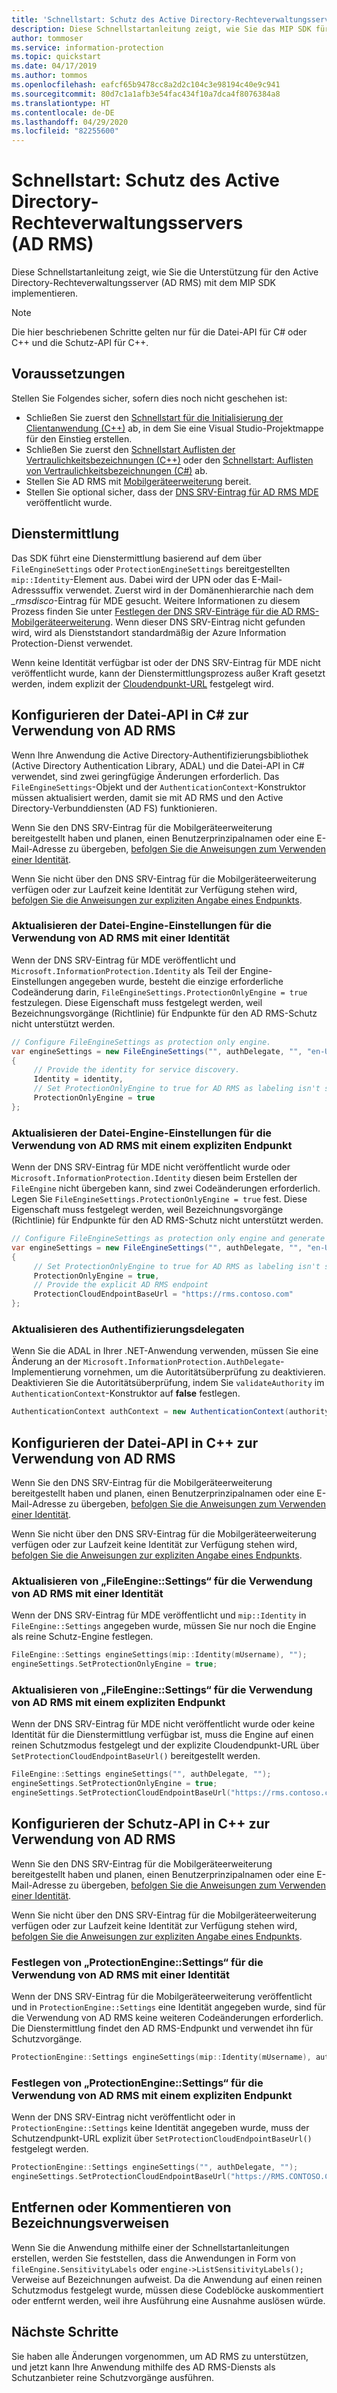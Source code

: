 ```yaml
---
title: 'Schnellstart: Schutz des Active Directory-Rechteverwaltungsservers'
description: Diese Schnellstartanleitung zeigt, wie Sie das MIP SDK für die Verwendung des Active Directory-Rechteverwaltungsservers (AD RMS) konfigurieren.
author: tommoser
ms.service: information-protection
ms.topic: quickstart
ms.date: 04/17/2019
ms.author: tommos
ms.openlocfilehash: eafcf65b9478cc8a2d2c104c3e98194c40e9c941
ms.sourcegitcommit: 80d7c1a1afb3e54fac434f10a7dca4f8076384a8
ms.translationtype: HT
ms.contentlocale: de-DE
ms.lasthandoff: 04/29/2020
ms.locfileid: "82255600"
---
```

# <a name="quickstart-active-directory-rights-management-server-ad-rms-protection"></a>Schnellstart: Schutz des Active Directory-Rechteverwaltungsservers (AD RMS)

Diese Schnellstartanleitung zeigt, wie Sie die Unterstützung für den Active Directory-Rechteverwaltungsserver (AD RMS) mit dem MIP SDK implementieren.

> [!NOTE]
> Die hier beschriebenen Schritte gelten nur für die Datei-API für C# oder C++ und die Schutz-API für C++.

## <a name="prerequisites"></a>Voraussetzungen

Stellen Sie Folgendes sicher, sofern dies noch nicht geschehen ist:

- Schließen Sie zuerst den [Schnellstart für die Initialisierung der Clientanwendung (C++)](quick-app-initialization-cpp.md) ab, in dem Sie eine Visual Studio-Projektmappe für den Einstieg erstellen.
- Schließen Sie zuerst den [Schnellstart Auflisten der Vertraulichkeitsbezeichnungen (C++)](quick-file-list-labels-cpp.md) oder den [Schnellstart: Auflisten von Vertraulichkeitsbezeichnungen (C#)](quick-file-list-labels-csharp.md) ab.
- Stellen Sie AD RMS mit [Mobilgeräteerweiterung](https://docs.microsoft.com/en-us/azure/information-protection/active-directory-rights-manage-mobile-device) bereit.
- Stellen Sie optional sicher, dass der [DNS SRV-Eintrag für AD RMS MDE](https://docs.microsoft.com/en-us/azure/information-protection/active-directory-rights-manage-mobile-device#specifying-the-dns-srv-records-for-the-ad-rms-mobile-device-extension) veröffentlicht wurde.

## <a name="service-discovery"></a>Dienstermittlung

Das SDK führt eine Dienstermittlung basierend auf dem über `FileEngineSettings` oder `ProtectionEngineSettings` bereitgestellten `mip::Identity`-Element aus. Dabei wird der UPN oder das E-Mail-Adresssuffix verwendet. Zuerst wird in der Domänenhierarchie nach dem *_rmsdisco*-Eintrag für MDE gesucht. Weitere Informationen zu diesem Prozess finden Sie unter [Festlegen der DNS SRV-Einträge für die AD RMS-Mobilgeräteerweiterung](https://docs.microsoft.com/en-us/azure/information-protection/active-directory-rights-manage-mobile-device#specifying-the-dns-srv-records-for-the-ad-rms-mobile-device-extension). Wenn dieser DNS SRV-Eintrag nicht gefunden wird, wird als Dienststandort standardmäßig der Azure Information Protection-Dienst verwendet.

Wenn keine Identität verfügbar ist oder der DNS SRV-Eintrag für MDE nicht veröffentlicht wurde, kann der Dienstermittlungsprozess außer Kraft gesetzt werden, indem explizit der [Cloudendpunkt-URL](https://docs.microsoft.com/information-protection/develop/reference/class_mip_fileengine_settings#setpolicycloudendpointbaseurl-function) festgelegt wird.

## <a name="configuring-file-api-in-c-to-use-ad-rms"></a>Konfigurieren der Datei-API in C# zur Verwendung von AD RMS

Wenn Ihre Anwendung die Active Directory-Authentifizierungsbibliothek (Active Directory Authentication Library, ADAL) und die Datei-API in C# verwendet, sind zwei geringfügige Änderungen erforderlich. Das `FileEngineSettings`-Objekt und der `AuthenticationContext`-Konstruktor müssen aktualisiert werden, damit sie mit AD RMS und den Active Directory-Verbunddiensten (AD FS) funktionieren.

Wenn Sie den DNS SRV-Eintrag für die Mobilgeräteerweiterung bereitgestellt haben und planen, einen Benutzerprinzipalnamen oder eine E-Mail-Adresse zu übergeben, [befolgen Sie die Anweisungen zum Verwenden einer Identität](#update-the-file-engine-settings-to-use-ad-rms-with-an-identity).

Wenn Sie nicht über den DNS SRV-Eintrag für die Mobilgeräteerweiterung verfügen oder zur Laufzeit keine Identität zur Verfügung stehen wird, [befolgen Sie die Anweisungen zur expliziten Angabe eines Endpunkts](#update-the-file-engine-settings-to-use-ad-rms-with-an-explicit-endpoint).

### <a name="update-the-file-engine-settings-to-use-ad-rms-with-an-identity"></a>Aktualisieren der Datei-Engine-Einstellungen für die Verwendung von AD RMS mit einer Identität

Wenn der DNS SRV-Eintrag für MDE veröffentlicht und `Microsoft.InformationProtection.Identity` als Teil der Engine-Einstellungen angegeben wurde, besteht die einzige erforderliche Codeänderung darin, `FileEngineSettings.ProtectionOnlyEngine = true` festzulegen. Diese Eigenschaft muss festgelegt werden, weil Bezeichnungsvorgänge (Richtlinie) für Endpunkte für den AD RMS-Schutz nicht unterstützt werden.

```csharp
// Configure FileEngineSettings as protection only engine.
var engineSettings = new FileEngineSettings("", authDelegate, "", "en-US")
{
     // Provide the identity for service discovery.
     Identity = identity,
     // Set ProtectionOnlyEngine to true for AD RMS as labeling isn't supported
     ProtectionOnlyEngine = true
};
```

### <a name="update-the-file-engine-settings-to-use-ad-rms-with-an-explicit-endpoint"></a>Aktualisieren der Datei-Engine-Einstellungen für die Verwendung von AD RMS mit einem expliziten Endpunkt

Wenn der DNS SRV-Eintrag für MDE nicht veröffentlicht wurde oder `Microsoft.InformationProtection.Identity` diesen beim Erstellen der `FileEngine` nicht übergeben kann, sind zwei Codeänderungen erforderlich. Legen Sie `FileEngineSettings.ProtectionOnlyEngine = true` fest. Diese Eigenschaft muss festgelegt werden, weil Bezeichnungsvorgänge (Richtlinie) für Endpunkte für den AD RMS-Schutz nicht unterstützt werden.

```csharp
// Configure FileEngineSettings as protection only engine and generate a unique engine id.
var engineSettings = new FileEngineSettings("", authDelegate, "", "en-US")
{
     // Set ProtectionOnlyEngine to true for AD RMS as labeling isn't supported
     ProtectionOnlyEngine = true,
     // Provide the explicit AD RMS endpoint
     ProtectionCloudEndpointBaseUrl = "https://rms.contoso.com"
};
```

### <a name="update-the-authentication-delegate"></a>Aktualisieren des Authentifizierungsdelegaten

Wenn Sie die ADAL in Ihrer .NET-Anwendung verwenden, müssen Sie eine Änderung an der `Microsoft.InformationProtection.AuthDelegate`-Implementierung vornehmen, um die Autoritätsüberprüfung zu deaktivieren. Deaktivieren Sie die Autoritätsüberprüfung, indem Sie `validateAuthority` im `AuthenticationContext`-Konstruktor auf **false** festlegen.

   ```csharp
   AuthenticationContext authContext = new AuthenticationContext(authority, false, tokenCache);
   ```

## <a name="configuring-file-api-in-c-to-use-ad-rms"></a>Konfigurieren der Datei-API in C++ zur Verwendung von AD RMS

Wenn Sie den DNS SRV-Eintrag für die Mobilgeräteerweiterung bereitgestellt haben und planen, einen Benutzerprinzipalnamen oder eine E-Mail-Adresse zu übergeben, [befolgen Sie die Anweisungen zum Verwenden einer Identität](#update-the-fileenginesettings-to-use-ad-rms-with-an-identity).

Wenn Sie nicht über den DNS SRV-Eintrag für die Mobilgeräteerweiterung verfügen oder zur Laufzeit keine Identität zur Verfügung stehen wird, [befolgen Sie die Anweisungen zur expliziten Angabe eines Endpunkts](#update-the-fileenginesettings-to-use-ad-rms-with-an-explicit-endpoint).

### <a name="update-the-fileenginesettings-to-use-ad-rms-with-an-identity"></a>Aktualisieren von „FileEngine::Settings“ für die Verwendung von AD RMS mit einer Identität

Wenn der DNS SRV-Eintrag für MDE veröffentlicht und `mip::Identity` in `FileEngine::Settings` angegeben wurde, müssen Sie nur noch die Engine als reine Schutz-Engine festlegen.

```cpp
FileEngine::Settings engineSettings(mip::Identity(mUsername), "");
engineSettings.SetProtectionOnlyEngine = true;
```

### <a name="update-the-fileenginesettings-to-use-ad-rms-with-an-explicit-endpoint"></a>Aktualisieren von „FileEngine::Settings“ für die Verwendung von AD RMS mit einem expliziten Endpunkt

Wenn der DNS SRV-Eintrag für MDE nicht veröffentlicht wurde oder keine Identität für die Dienstermittlung verfügbar ist, muss die Engine auf einen reinen Schutzmodus festgelegt und der explizite Cloudendpunkt-URL über `SetProtectionCloudEndpointBaseUrl()` bereitgestellt werden.

```cpp
FileEngine::Settings engineSettings("", authDelegate, "");
engineSettings.SetProtectionOnlyEngine = true;
engineSettings.SetProtectionCloudEndpointBaseUrl("https://rms.contoso.com");
```

## <a name="configuring-protection-api-in-c-to-use-ad-rms"></a>Konfigurieren der Schutz-API in C++ zur Verwendung von AD RMS

Wenn Sie den DNS SRV-Eintrag für die Mobilgeräteerweiterung bereitgestellt haben und planen, einen Benutzerprinzipalnamen oder eine E-Mail-Adresse zu übergeben, [befolgen Sie die Anweisungen zum Verwenden einer Identität](#set-the-protectionenginesettings-to-use-ad-rms-with-an-identity).

Wenn Sie nicht über den DNS SRV-Eintrag für die Mobilgeräteerweiterung verfügen oder zur Laufzeit keine Identität zur Verfügung stehen wird, [befolgen Sie die Anweisungen zur expliziten Angabe eines Endpunkts](#set-the-protectionenginesettings-to-use-ad-rms-with-an-explicit-endpoint).

### <a name="set-the-protectionenginesettings-to-use-ad-rms-with-an-identity"></a>Festlegen von „ProtectionEngine::Settings“ für die Verwendung von AD RMS mit einer Identität

Wenn der DNS SRV-Eintrag für die Mobilgeräteerweiterung veröffentlicht und in `ProtectionEngine::Settings` eine Identität angegeben wurde, sind für die Verwendung von AD RMS keine weiteren Codeänderungen erforderlich. Die Dienstermittlung findet den AD RMS-Endpunkt und verwendet ihn für Schutzvorgänge.

```cpp
ProtectionEngine::Settings engineSettings(mip::Identity(mUsername), authDelegate, "");
```

### <a name="set-the-protectionenginesettings-to-use-ad-rms-with-an-explicit-endpoint"></a>Festlegen von „ProtectionEngine::Settings“ für die Verwendung von AD RMS mit einem expliziten Endpunkt

Wenn der DNS SRV-Eintrag nicht veröffentlicht oder in `ProtectionEngine::Settings` keine Identität angegeben wurde, muss der Schutzendpunkt-URL explizit über `SetProtectionCloudEndpointBaseUrl()` festgelegt werden.

```cpp
ProtectionEngine::Settings engineSettings("", authDelegate, "");
engineSettings.SetProtectionCloudEndpointBaseUrl("https://RMS.CONTOSO.COM");
```

## <a name="remove-or-comment-label-references"></a>Entfernen oder Kommentieren von Bezeichnungsverweisen

Wenn Sie die Anwendung mithilfe einer der Schnellstartanleitungen erstellen, werden Sie feststellen, dass die Anwendungen in Form von `fileEngine.SensitivityLabels` oder `engine->ListSensitivityLabels();` Verweise auf Bezeichnungen aufweist. Da die Anwendung auf einen reinen Schutzmodus festgelegt wurde, müssen diese Codeblöcke auskommentiert oder entfernt werden, weil ihre Ausführung eine Ausnahme auslösen würde.

## <a name="next-steps"></a>Nächste Schritte

Sie haben alle Änderungen vorgenommen, um AD RMS zu unterstützen, und jetzt kann Ihre Anwendung mithilfe des AD RMS-Diensts als Schutzanbieter reine Schutzvorgänge ausführen.
